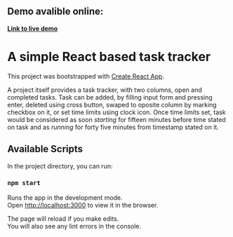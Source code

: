 ## Demo avalible online:
**[Link to live demo](https://task-tracker-demo-125.herokuapp.com/)**

# A simple React based task tracker

This project was bootstrapped with [Create React App](https://github.com/facebook/create-react-app).

A project itself provides a task tracker, with two columns, open and completed tasks. Task can be added, by filling input form and pressing enter, deleted using cross button, swaped to oposite column by marking checkbox on it, or set time limits using clock icon. Once time limits set, task would be considered as soon *starting* for fifteen minutes before time stated on task and as *running* for forty five minutes from timestamp stated on it.


## Available Scripts

In the project directory, you can run:

### `npm start`

Runs the app in the development mode.\
Open [http://localhost:3000](http://localhost:3000) to view it in the browser.

The page will reload if you make edits.\
You will also see any lint errors in the console.

